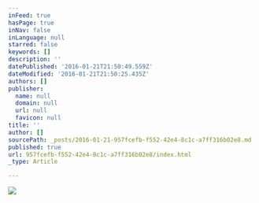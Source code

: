 ```yaml
---
inFeed: true
hasPage: true
inNav: false
inLanguage: null
starred: false
keywords: []
description: ''
datePublished: '2016-01-21T21:50:49.559Z'
dateModified: '2016-01-21T21:50:25.435Z'
authors: []
publisher:
  name: null
  domain: null
  url: null
  favicon: null
title: ''
author: []
sourcePath: _posts/2016-01-21-957fcefb-f552-42e4-8c1c-a7ff316b02e8.md
published: true
url: 957fcefb-f552-42e4-8c1c-a7ff316b02e8/index.html
_type: Article

---
```

![](https://the-grid-user-content.s3-us-west-2.amazonaws.com/ebc6eeb9-e2d5-4547-a137-5afb09a24249.jpg)